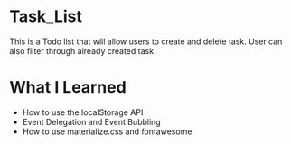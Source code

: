 # Task_List

This is a Todo list that will allow users to create and delete task. User can also filter through already created task

# What I Learned

* How to use the localStorage API
* Event Delegation and Event Bubbling
* How to use materialize.css and fontawesome